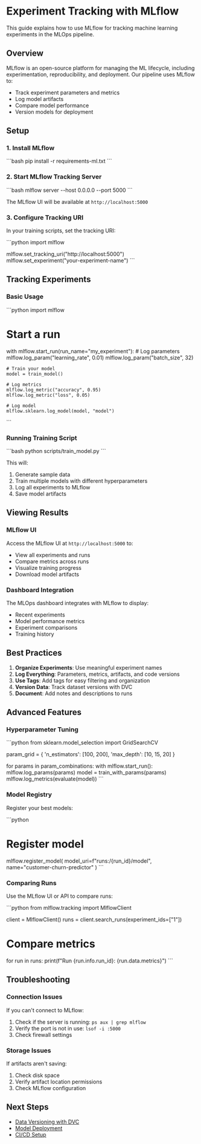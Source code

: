 # Experiment Tracking with MLflow

This guide explains how to use MLflow for tracking machine learning experiments in the MLOps pipeline.

## Overview

MLflow is an open-source platform for managing the ML lifecycle, including experimentation, reproducibility, and deployment. Our pipeline uses MLflow to:

- Track experiment parameters and metrics
- Log model artifacts
- Compare model performance
- Version models for deployment

## Setup

### 1. Install MLflow

\`\`\`bash
pip install -r requirements-ml.txt
\`\`\`

### 2. Start MLflow Tracking Server

\`\`\`bash
mlflow server --host 0.0.0.0 --port 5000
\`\`\`

The MLflow UI will be available at `http://localhost:5000`

### 3. Configure Tracking URI

In your training scripts, set the tracking URI:

\`\`\`python
import mlflow

mlflow.set_tracking_uri("http://localhost:5000")
mlflow.set_experiment("your-experiment-name")
\`\`\`

## Tracking Experiments

### Basic Usage

\`\`\`python
import mlflow

# Start a run
with mlflow.start_run(run_name="my_experiment"):
    # Log parameters
    mlflow.log_param("learning_rate", 0.01)
    mlflow.log_param("batch_size", 32)
    
    # Train your model
    model = train_model()
    
    # Log metrics
    mlflow.log_metric("accuracy", 0.95)
    mlflow.log_metric("loss", 0.05)
    
    # Log model
    mlflow.sklearn.log_model(model, "model")
\`\`\`

### Running Training Script

\`\`\`bash
python scripts/train_model.py
\`\`\`

This will:
1. Generate sample data
2. Train multiple models with different hyperparameters
3. Log all experiments to MLflow
4. Save model artifacts

## Viewing Results

### MLflow UI

Access the MLflow UI at `http://localhost:5000` to:

- View all experiments and runs
- Compare metrics across runs
- Visualize training progress
- Download model artifacts

### Dashboard Integration

The MLOps dashboard integrates with MLflow to display:

- Recent experiments
- Model performance metrics
- Experiment comparisons
- Training history

## Best Practices

1. **Organize Experiments**: Use meaningful experiment names
2. **Log Everything**: Parameters, metrics, artifacts, and code versions
3. **Use Tags**: Add tags for easy filtering and organization
4. **Version Data**: Track dataset versions with DVC
5. **Document**: Add notes and descriptions to runs

## Advanced Features

### Hyperparameter Tuning

\`\`\`python
from sklearn.model_selection import GridSearchCV

param_grid = {
    'n_estimators': [100, 200],
    'max_depth': [10, 15, 20]
}

for params in param_combinations:
    with mlflow.start_run():
        mlflow.log_params(params)
        model = train_with_params(params)
        mlflow.log_metrics(evaluate(model))
\`\`\`

### Model Registry

Register your best models:

\`\`\`python
# Register model
mlflow.register_model(
    model_uri=f"runs:/{run_id}/model",
    name="customer-churn-predictor"
)
\`\`\`

### Comparing Runs

Use the MLflow UI or API to compare runs:

\`\`\`python
from mlflow.tracking import MlflowClient

client = MlflowClient()
runs = client.search_runs(experiment_ids=["1"])

# Compare metrics
for run in runs:
    print(f"Run {run.info.run_id}: {run.data.metrics}")
\`\`\`

## Troubleshooting

### Connection Issues

If you can't connect to MLflow:

1. Check if the server is running: `ps aux | grep mlflow`
2. Verify the port is not in use: `lsof -i :5000`
3. Check firewall settings

### Storage Issues

If artifacts aren't saving:

1. Check disk space
2. Verify artifact location permissions
3. Check MLflow configuration

## Next Steps

- [Data Versioning with DVC](./DATA_VERSIONING.md)
- [Model Deployment](./DEPLOYMENT.md)
- [CI/CD Setup](./CICD.md)
